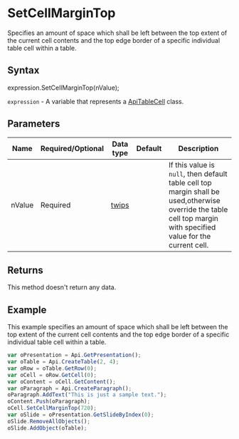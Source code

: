 # SetCellMarginTop

Specifies an amount of space which shall be left between the top extent of the current cell contents and thetop edge border of a specific individual table cell within a table.

## Syntax

expression.SetCellMarginTop(nValue);

`expression` - A variable that represents a [ApiTableCell](../ApiTableCell.md) class.

## Parameters

| **Name** | **Required/Optional** | **Data type** | **Default** | **Description** |
| ------------- | ------------- | ------------- | ------------- | ------------- |
| nValue | Required | [twips](../../Enumeration/twips.md) |  | If this value is <code>null</code>, then default table cell top margin shall be used,otherwise override the table cell top margin with specified value for the current cell. |

## Returns

This method doesn't return any data.

## Example

This example specifies an amount of space which shall be left between the top extent of the current cell contents and the top edge border of a specific individual table cell within a table.

```javascript
var oPresentation = Api.GetPresentation();
var oTable = Api.CreateTable(2, 4);
var oRow = oTable.GetRow(0);
var oCell = oRow.GetCell(0);
var oContent = oCell.GetContent();
var oParagraph = Api.CreateParagraph();
oParagraph.AddText("This is just a sample text.");
oContent.Push(oParagraph);
oCell.SetCellMarginTop(720);
var oSlide = oPresentation.GetSlideByIndex(0);
oSlide.RemoveAllObjects();
oSlide.AddObject(oTable);
```
